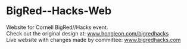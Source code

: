 BigRed--Hacks-Web
=================

Website for Cornell BigRed//Hacks event. <br>
Check out the original design at: www.hongjeon.com/bigredhacks <br>
Live website with changes made by committee: www.bigredhacks.com <br>

